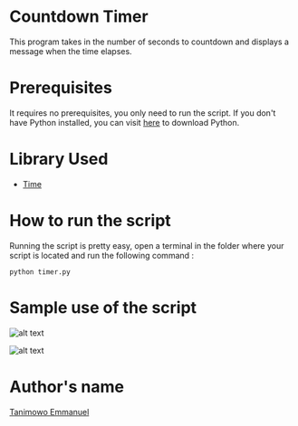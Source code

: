 # Countdown Timer

This program takes in the number of seconds to countdown and displays a message when the time elapses.

# Prerequisites

It requires no prerequisites, you only need to run the script. If you don't have Python installed, you can visit [here](https://www.python.org/downloads/) to download Python.

# Library Used

* [Time](https://docs.python.org/3/library/time.html)

# How to run the script

Running the script is pretty easy, open a terminal in the folder where your script is located and run the following command :

`python timer.py`

# Sample use of the script

![alt text](https://github.com/Mannuel25/python-projects/blob/master/projects/Countdown-Timer/screenshot_1.png)

![alt text](https://github.com/Mannuel25/python-projects/blob/master/projects/Countdown-Timer/screenshot_2.png)

# Author's name

[Tanimowo Emmanuel](https://github.com/Mannuel25)
